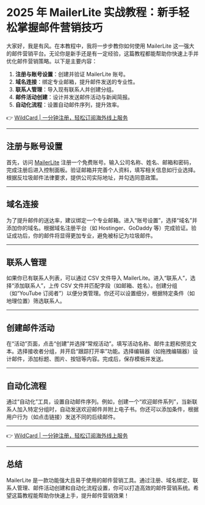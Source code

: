 # 2025 年 MailerLite 实战教程：新手轻松掌握邮件营销技巧

大家好，我是有风。在本教程中，我将一步步教你如何使用 MailerLite 这一强大的邮件营销平台。无论你是新手还是有一定经验，这篇教程都能帮助你快速上手并优化邮件营销策略。以下是主要内容：

1. **注册与账号设置**：创建并验证 MailerLite 账号。
2. **域名连接**：绑定专业邮箱，提升邮件发送的专业性。
3. **联系人管理**：导入现有联系人并创建分组。
4. **邮件活动创建**：设计并发送邮件活动与新闻简报。
5. **自动化流程**：设置自动邮件序列，提升效率。

👉 [WildCard | 一分钟注册，轻松订阅海外线上服务](https://bbtdd.com/WildCard)

---

## 注册与账号设置

首先，访问 [MailerLite](https://bit.ly/49cSJ8k) 注册一个免费账号。输入公司名称、姓名、邮箱和密码，完成注册后进入控制面板。验证邮箱并完善个人资料，填写相关信息如行业选择。根据反垃圾邮件法律要求，提供公司实际地址，并勾选同意政策。

---

## 域名连接

为了提升邮件的送达率，建议绑定一个专业邮箱。进入“账号设置”，选择“域名”并添加你的域名。根据域名注册平台（如 Hostinger、GoDaddy 等）完成验证。验证成功后，你的邮件将显得更加专业，避免被标记为垃圾邮件。

---

## 联系人管理

如果你已有联系人列表，可以通过 CSV 文件导入 MailerLite。进入“联系人”，选择“添加联系人”，上传 CSV 文件并匹配字段（如邮箱、姓名）。创建分组（如“YouTube 订阅者”）以便分类管理。你还可以设置细分，根据特定条件（如地理位置）筛选联系人。

---

## 创建邮件活动

在“活动”页面，点击“创建”并选择“常规活动”。填写活动名称、邮件主题和预览文本。选择接收者分组，并开启“跟踪打开率”功能。选择编辑器（如拖拽编辑器）设计邮件，添加标题、图片、按钮等内容。完成后，保存模板并发送。

---

## 自动化流程

通过“自动化”工具，设置自动邮件序列。例如，创建一个“欢迎邮件系列”，当新联系人加入特定分组时，自动发送欢迎邮件并附上电子书。你还可以添加条件，根据用户行为（如点击链接）发送不同的后续邮件。

---

👉 [WildCard | 一分钟注册，轻松订阅海外线上服务](https://bbtdd.com/WildCard)

---

## 总结

MailerLite 是一款功能强大且易于使用的邮件营销工具。通过注册、域名绑定、联系人管理、邮件活动创建和自动化流程设置，你可以打造高效的邮件营销系统。希望这篇教程能帮助你快速上手，提升邮件营销效果！